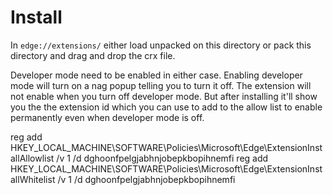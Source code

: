 # Install

In `edge://extensions/` either load unpacked on this directory or pack this directory and drag and drop the crx file.

Developer mode need to be enabled in either case. Enabling developer mode will turn on a nag popup telling you to turn it off. The extension will not enable when you turn off developer mode. But after installing it'll show you the the extension id which you can use to add to the allow list to enable permanently even when developer mode is off.

reg add HKEY_LOCAL_MACHINE\SOFTWARE\Policies\Microsoft\Edge\ExtensionInstallAllowlist /v 1 /d  dghoonfpelgjabhnjobepkbopihnemfi
reg add HKEY_LOCAL_MACHINE\SOFTWARE\Policies\Microsoft\Edge\ExtensionInstallWhitelist /v 1 /d  dghoonfpelgjabhnjobepkbopihnemfi